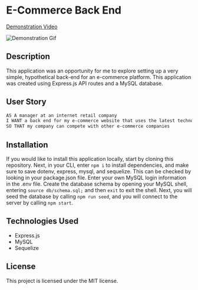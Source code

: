 # E-Commerce Back End

[Demonstration Video](https://)

![Demonstration Gif](.gif)

## Description
This application was an opportunity for me to explore setting up a very simple, hypothetical back-end for an e-commerce platform. This application was created using Express.js API routes and a MySQL database. 

## User Story
```md
AS A manager at an internet retail company
I WANT a back end for my e-commerce website that uses the latest technologies
SO THAT my company can compete with other e-commerce companies
```

## Installation
If you would like to install this application locally, start by cloning this repository. Next, in your CLI, enter `npm i` to install dependencies, and make sure to save dotenv, express, mysql, and sequelize. This can be checked by looking in your package.json file. Enter your own MySQL login information in the .env file. Create the database schema by opening your MySQL shell, entering `source db/schema.sql;` and then `exit` to exit the shell. Next, you will seed the database by calling `npm run seed`, and you will connect to the server by calling `npm start`. 

## Technologies Used
- Express.js
- MySQL
- Sequelize

## License
This project is licensed under the MIT license.